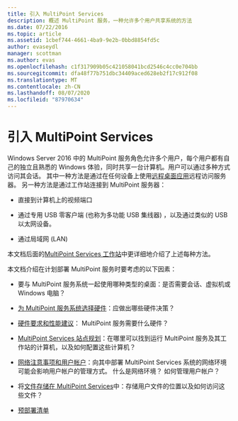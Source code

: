 ```yaml
---
title: 引入 MultiPoint Services
description: 概述 MultiPoint 服务，一种允许多个用户共享系统的方法
ms.date: 07/22/2016
ms.topic: article
ms.assetid: 1cbef744-4661-4ba9-9e2b-0bbd8854fd5c
author: evaseydl
manager: scottman
ms.author: evas
ms.openlocfilehash: c1f317909b05c421058041bcd2546c4cc0e704bb
ms.sourcegitcommit: dfa48f77b751dbc34409aced628eb2f17c912f08
ms.translationtype: MT
ms.contentlocale: zh-CN
ms.lasthandoff: 08/07/2020
ms.locfileid: "87970634"
---
```

# <a name="introducing-multipoint-services"></a>引入 MultiPoint Services
Windows Server 2016 中的 MultiPoint 服务角色允许多个用户，每个用户都有自己的独立且熟悉的 Windows 体验，同时共享一台计算机。用户可以通过多种方式访问其会话。 其中一种方法是通过在任何设备上使用[远程桌面应用](../remote-desktop-services/clients/remote-desktop-clients.md)远程访问服务器。 另一种方法是通过工作站连接到 MultiPoint 服务器：

-   直接到计算机上的视频端口

-   通过专用 USB 零客户端 (也称为多功能 USB 集线器) ，以及通过类似的 USB 以太网设备。

-   通过局域网 (LAN) 

本文档后面的[MultiPoint Services 工作站](MultiPoint-services-Stations.md)中更详细地介绍了上述每种方法。

本文档介绍在计划部署 MultiPoint 服务时要考虑的以下因素：

-   要与 MultiPoint 服务系统一起使用哪种类型的桌面：是否需要会话、虚拟机或 Windows 电脑？

-   [为 MultiPoint 服务系统选择硬件](Selecting-Hardware-for-Your-MultiPoint-services-System.md)：应做出哪些硬件决策？

-   [硬件要求和性能建议](Hardware-Requirements-and-Performance-Recommendations.md)： MultiPoint 服务需要什么硬件？

-   [MultiPoint Services 站点规划](MultiPoint-services-Site-Planning.md)：在哪里可以找到运行 MultiPoint 服务及其工作站的计算机，以及如何配置这些计算机？

-   [网络注意事项和用户帐户](Network-Considerations-and-User-Accounts.md)：向其中部署 MultiPoint Services 系统的网络环境可能会影响用户帐户的管理方式。 什么是网络环境？ 如何管理用户帐户？

-   将[文件存储在 MultiPoint Services](Storing-Files-with-MultiPoint-services.md)中：存储用户文件的位置以及如何访问这些文件？

-   [预部署清单](Predeployment-Checklist.md)